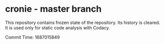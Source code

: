 # cronie - master branch

This repository contains frozen state of the repository.
Its history is cleared. It is used only for static code
analysis with Codacy.

Commit Time: 1687015849